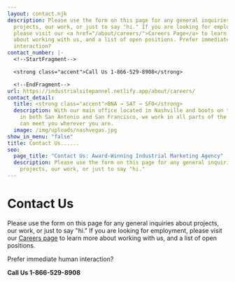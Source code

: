 ```yaml
---
layout: contact.njk
description: Please use the form on this page for any general inquiries about
  projects, our work, or just to say "hi." If you are looking for employment,
  please visit our <a href="/about/careers/">Careers Page</a> to learn more
  about working with us, and a list of open positions. Prefer immediate human
  interaction?
contact_number: |-
  <!--StartFragment-->

  <strong class="accent">Call Us 1-866-529-8908</strong>

  <!--EndFragment-->
url: https://industrialsitepannel.netlify.app/about/careers/
contact_detail:
  title: <strong class="accent">BNA → SAT → SFO</strong>
  description: With our main office located in Nashville and boots on the ground
    in both San Antonio and San Francisco, we work in all parts of the U.S. and
    can meet you wherever you are.
  image: /img/uploads/nashvegas.jpg
show_in_menu: "false"
title: Contact Us......
seo:
  page_title: "Contact Us: Award-Winning Industrial Marketing Agency"
  description: Please use the form on this page for any general inquiries about
    projects, our work, or just to say "hi."
---
```

# Contact Us
Please use the form on this page for any general inquiries about projects, our work, or just to say "hi." If you are looking for employment, please visit our <a href="/about/careers/">Careers page</a> to learn more about working with us, and a list of open positions.</p>

Prefer immediate human interaction?

<strong class="accent">Call Us 1-866-529-8908</strong>
